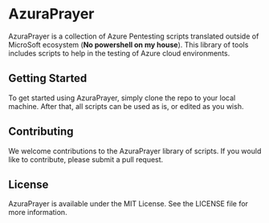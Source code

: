 
# AzuraPrayer

AzuraPrayer is a collection of Azure Pentesting scripts translated outside of MicroSoft ecosystem (**No powershell on my house**). This library of tools includes scripts to help in the testing of Azure cloud environments.

## Getting Started

To get started using AzuraPrayer, simply clone the repo to your local machine. After that, all scripts can be used as is, or edited as you wish.

## Contributing

We welcome contributions to the AzuraPrayer library of scripts. If you would like to contribute, please submit a pull request.

## License

AzuraPrayer is available under the MIT License. See the LICENSE file for more information.
